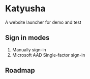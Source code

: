 # Katyusha

A website launcher for demo and test

## Sign in modes

1. Manually sign-in
2. Microsoft AAD Single-factor sign-in

## Roadmap
